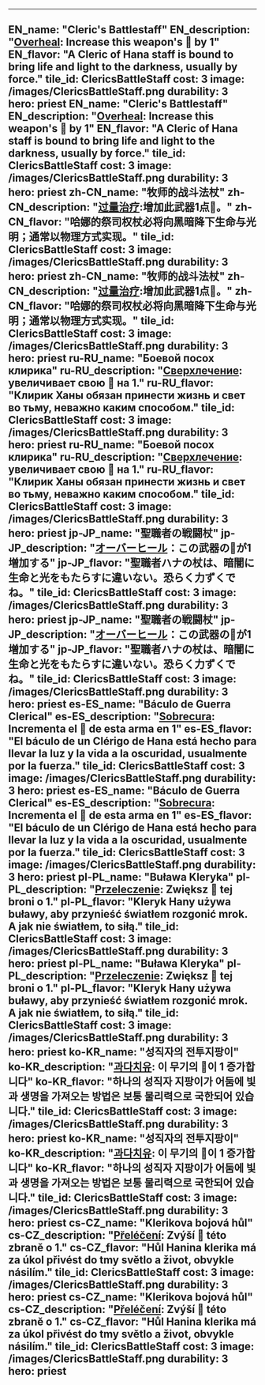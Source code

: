 ---

EN_name: "Cleric's Battlestaff"
EN_description: "<u>Overheal</u>: Increase this weapon's 🔸 by 1"
EN_flavor: "A Cleric of Hana staff is bound to bring life and light to the darkness, usually by force."
tile_id: ClericsBattleStaff
cost: 3
image: /images/ClericsBattleStaff.png
durability: 3
hero: priest
EN_name: "Cleric's Battlestaff"
EN_description: "<u>Overheal</u>: Increase this weapon's 🔸 by 1"
EN_flavor: "A Cleric of Hana staff is bound to bring life and light to the darkness, usually by force."
tile_id: ClericsBattleStaff
cost: 3
image: /images/ClericsBattleStaff.png
durability: 3
hero: priest
zh-CN_name: "牧师的战斗法杖"
zh-CN_description: "<u>过量治疗</u>:增加此武器1点🔸。"
zh-CN_flavor: "哈娜的祭司权杖必将向黑暗降下生命与光明；通常以物理方式实现。"
tile_id: ClericsBattleStaff
cost: 3
image: /images/ClericsBattleStaff.png
durability: 3
hero: priest
zh-CN_name: "牧师的战斗法杖"
zh-CN_description: "<u>过量治疗</u>:增加此武器1点🔸。"
zh-CN_flavor: "哈娜的祭司权杖必将向黑暗降下生命与光明；通常以物理方式实现。"
tile_id: ClericsBattleStaff
cost: 3
image: /images/ClericsBattleStaff.png
durability: 3
hero: priest
ru-RU_name: "Боевой посох клирика"
ru-RU_description: "<u>Сверхлечение</u>: увеличивает свою 🔸 на 1."
ru-RU_flavor: "Клирик Ханы обязан принести жизнь и свет во тьму, неважно каким способом."
tile_id: ClericsBattleStaff
cost: 3
image: /images/ClericsBattleStaff.png
durability: 3
hero: priest
ru-RU_name: "Боевой посох клирика"
ru-RU_description: "<u>Сверхлечение</u>: увеличивает свою 🔸 на 1."
ru-RU_flavor: "Клирик Ханы обязан принести жизнь и свет во тьму, неважно каким способом."
tile_id: ClericsBattleStaff
cost: 3
image: /images/ClericsBattleStaff.png
durability: 3
hero: priest
jp-JP_name: "聖職者の戦闘杖"
jp-JP_description: "<u>オーバーヒール</u>：この武器の🔸が1増加する"
jp-JP_flavor: "聖職者ハナの杖は、暗闇に生命と光をもたらすに違いない。恐らく力ずくでね。"
tile_id: ClericsBattleStaff
cost: 3
image: /images/ClericsBattleStaff.png
durability: 3
hero: priest
jp-JP_name: "聖職者の戦闘杖"
jp-JP_description: "<u>オーバーヒール</u>：この武器の🔸が1増加する"
jp-JP_flavor: "聖職者ハナの杖は、暗闇に生命と光をもたらすに違いない。恐らく力ずくでね。"
tile_id: ClericsBattleStaff
cost: 3
image: /images/ClericsBattleStaff.png
durability: 3
hero: priest
es-ES_name: "Báculo de Guerra Clerical"
es-ES_description: "<u>Sobrecura</u>: Incrementa el 🔸 de esta arma en 1"
es-ES_flavor: "El báculo de un Clérigo de Hana está hecho para llevar la luz y la vida a la oscuridad, usualmente por la fuerza."
tile_id: ClericsBattleStaff
cost: 3
image: /images/ClericsBattleStaff.png
durability: 3
hero: priest
es-ES_name: "Báculo de Guerra Clerical"
es-ES_description: "<u>Sobrecura</u>: Incrementa el 🔸 de esta arma en 1"
es-ES_flavor: "El báculo de un Clérigo de Hana está hecho para llevar la luz y la vida a la oscuridad, usualmente por la fuerza."
tile_id: ClericsBattleStaff
cost: 3
image: /images/ClericsBattleStaff.png
durability: 3
hero: priest
pl-PL_name: "Buława Kleryka"
pl-PL_description: "<u>Przeleczenie</u>: Zwiększ 🔸 tej broni o 1."
pl-PL_flavor: "Kleryk Hany używa buławy, aby przynieść światłem rozgonić mrok. A jak nie światłem, to siłą."
tile_id: ClericsBattleStaff
cost: 3
image: /images/ClericsBattleStaff.png
durability: 3
hero: priest
pl-PL_name: "Buława Kleryka"
pl-PL_description: "<u>Przeleczenie</u>: Zwiększ 🔸 tej broni o 1."
pl-PL_flavor: "Kleryk Hany używa buławy, aby przynieść światłem rozgonić mrok. A jak nie światłem, to siłą."
tile_id: ClericsBattleStaff
cost: 3
image: /images/ClericsBattleStaff.png
durability: 3
hero: priest
ko-KR_name: "성직자의 전투지팡이"
ko-KR_description: "<u>과다치유</u>: 이 무기의 🔸이 1 증가합니다"
ko-KR_flavor: "하나의 성직자 지팡이가 어둠에 빛과 생명을 가져오는 방법은 보통 물리력으로 국한되어 있습니다."
tile_id: ClericsBattleStaff
cost: 3
image: /images/ClericsBattleStaff.png
durability: 3
hero: priest
ko-KR_name: "성직자의 전투지팡이"
ko-KR_description: "<u>과다치유</u>: 이 무기의 🔸이 1 증가합니다"
ko-KR_flavor: "하나의 성직자 지팡이가 어둠에 빛과 생명을 가져오는 방법은 보통 물리력으로 국한되어 있습니다."
tile_id: ClericsBattleStaff
cost: 3
image: /images/ClericsBattleStaff.png
durability: 3
hero: priest
cs-CZ_name: "Klerikova bojová hůl"
cs-CZ_description: "<u>Přeléčení</u>: Zvýší 🔸 této zbraně o 1."
cs-CZ_flavor: "Hůl Hanina klerika má za úkol přivést do tmy světlo a život, obvykle násilím."
tile_id: ClericsBattleStaff
cost: 3
image: /images/ClericsBattleStaff.png
durability: 3
hero: priest
cs-CZ_name: "Klerikova bojová hůl"
cs-CZ_description: "<u>Přeléčení</u>: Zvýší 🔸 této zbraně o 1."
cs-CZ_flavor: "Hůl Hanina klerika má za úkol přivést do tmy světlo a život, obvykle násilím."
tile_id: ClericsBattleStaff
cost: 3
image: /images/ClericsBattleStaff.png
durability: 3
hero: priest
---